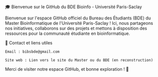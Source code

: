 🎓 Bienvenue sur le GitHub du BDE Bioinfo - Université Paris-Saclay

Bienvenue sur l'espace GitHub officiel du Bureau des Étudiants (BDE) du Master Bioinformatique de l'Université Paris-Saclay ! 
Ici, nous partageons nos initiatives, collaborons sur des projets et mettons à disposition des ressources pour la communauté étudiante en bioinformatique.

📧 Contact et liens utiles

    Email : bibsbde@gmail.com
  
    Site web : Lien vers le site du Master ou du BDE (en reconstruction)


Merci de visiter notre espace GitHub, et bonne exploration ! 🎉
